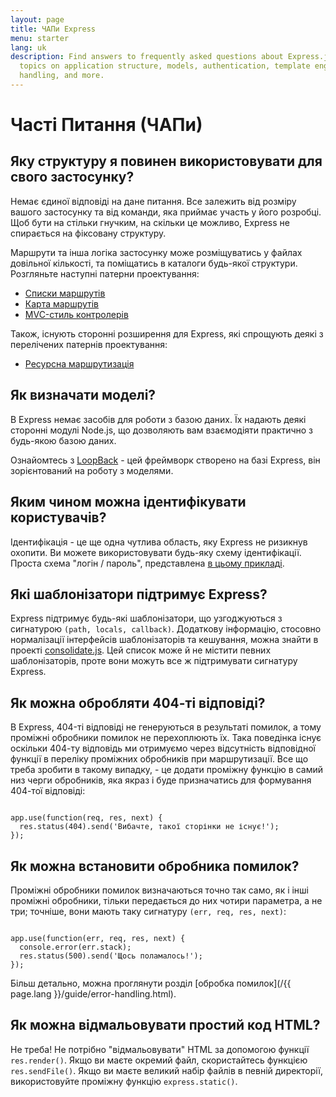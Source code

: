 ```yaml
---
layout: page
title: ЧАПи Express
menu: starter
lang: uk
description: Find answers to frequently asked questions about Express.js, including
  topics on application structure, models, authentication, template engines, error
  handling, and more.
---
```


# Часті Питання (ЧАПи)

## Яку структуру я повинен використовувати для свого застосунку?

Немає єдиної відповіді на дане питання. Все залежить від
розміру вашого застосунку та від команди, яка приймає участь у його розробці. Щоб бути на стільки гнучким,
на скільки це можливо, Express не спирається на фіксовану структуру.

Маршрути та інша логіка застосунку може розміщуватись у файлах довільної кількості,
та поміщатись в каталоги будь-якої структури. Розгляньте наступні патерни проектування:

* [Списки маршрутів](https://github.com/expressjs/express/blob/4.13.1/examples/route-separation/index.js#L32-47)
* [Карта маршрутів](https://github.com/expressjs/express/blob/4.13.1/examples/route-map/index.js#L52-L66)
* [MVC-стиль контролерів](https://github.com/expressjs/express/tree/master/examples/mvc)

Також, існують сторонні розширення для Express, які спрощують деякі з перелічених патернів проектування:

* [Ресурсна маршрутизація](https://github.com/expressjs/express-resource)

## Як визначати моделі?

В Express немає засобів для роботи з базою даних. Їх надають деякі сторонні модулі
Node.js, що дозволяють вам взаємодіяти практично з будь-якою базою даних.

Ознайомтесь з [LoopBack](http://loopback.io) - цей фреймворк створено на базі Express,
він зорієнтований на роботу з моделями.

## Яким чином можна ідентифікувати користувачів?

Ідентифікація - це ще одна чутлива область, яку Express не ризикнув охопити. Ви можете використовувати будь-яку
схему ідентифікації. Проста схема "логін / пароль", представлена [в цьому прикладі](https://github.com/expressjs/express/tree/master/examples/auth).


## Які шаблонізатори підтримує Express?

Express підтримує будь-які шаблонізатори, що узгоджуються з сигнатурою `(path, locals, callback)`.
Додаткову інформацію, стосовно нормалізації інтерфейсів шаблонізаторів та кешування, можна знайти в проекті
[consolidate.js](https://github.com/visionmedia/consolidate.js). Цей список може й не містити певних шаблонізаторів,
проте вони можуть все ж підтримувати сигнатуру Express.

## Як можна обробляти 404-ті відповіді?

В Express, 404-ті відповіді не генеруються в результаті помилок, а тому
проміжні обробники помилок не перехоплюють їх. Така поведінка існує оскільки 404-ту відповідь ми отримуємо
через відсутність відповідної функції в переліку проміжних обробників при маршрутизації. Все що треба зробити
в такому випадку, - це додати проміжну функцію в самий низ черги обробників, яка якраз і буде призначатись для
формування 404-тої відповіді:

<pre><code class="language-javascript" translate="no">
app.use(function(req, res, next) {
  res.status(404).send('Вибачте, такої сторінки не існує!');
});
</code></pre>

## Як можна встановити обробника помилок?

Проміжні обробники помилок визначаються точно так само, як і інші проміжні обробники,
тільки передається до них чотири параметра, а не три; точніше, вони мають таку сигнатуру `(err, req, res, next)`:

<pre><code class="language-javascript" translate="no">
app.use(function(err, req, res, next) {
  console.error(err.stack);
  res.status(500).send('Щось поламалось!');
});
</code></pre>

Більш детально, можна проглянути розділ [обробка помилок](/{{ page.lang }}/guide/error-handling.html).

## Як можна відмальовувати простий код HTML?

Не треба! Не потрібно "відмальовувати" HTML за допомогою функції `res.render()`.
Якщо ви маєте окремий файл, скористайтесь функцією `res.sendFile()`.
Якщо ви маєте великий набір файлів в певній директорії, використовуйте проміжну функцію `express.static()`.
